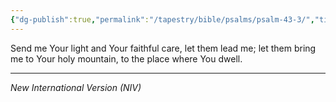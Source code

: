 ```yaml
---
{"dg-publish":true,"permalink":"/tapestry/bible/psalms/psalm-43-3/","title":"Psalm 43:3","hide":true,"tags":["bible-verse","bible-verse"],"dgHomeLink":true,"dgEnableSearch":true}
---
```


Send me Your light and Your faithful care, let them lead me; let them bring me to Your holy mountain, to the place where You dwell.

---

*New International Version (NIV)*